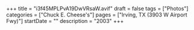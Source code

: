 +++
title = "i3f45MPLPvA19DwVRsaW.avif"
draft = false
tags = ["Photos"]
categories = ["Chuck E. Cheese's"]
pages = ["Irving, TX (3903 W Airport Fwy)"]
startDate = ""
description = "2003"
+++
